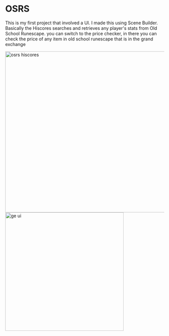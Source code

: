 # OSRS

This is my first project that involved a UI. I made this using Scene Builder.
Basically the Hiscores searches and retrieves any player's stats from Old School Runescape.
you can switch to the price checker, in there you can check the price of any item in old school runescape that is in the 
grand exchange


<img width="510" alt="osrs hiscores" src="https://user-images.githubusercontent.com/23414656/46240023-4028c500-c36f-11e8-8c20-35304c24cb4a.png">
<img width="375" alt="ge ui" src="https://user-images.githubusercontent.com/23414656/46240025-4323b580-c36f-11e8-8100-957adf247079.png">

